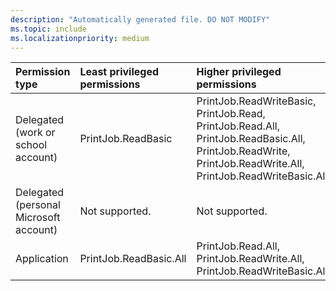 ```yaml
---
description: "Automatically generated file. DO NOT MODIFY"
ms.topic: include
ms.localizationpriority: medium
---
```


|Permission type|Least privileged permissions|Higher privileged permissions|
|:---|:---|:---|
|Delegated (work or school account)|PrintJob.ReadBasic|PrintJob.ReadWriteBasic, PrintJob.Read, PrintJob.Read.All, PrintJob.ReadBasic.All, PrintJob.ReadWrite, PrintJob.ReadWrite.All, PrintJob.ReadWriteBasic.All|
|Delegated (personal Microsoft account)|Not supported.|Not supported.|
|Application|PrintJob.ReadBasic.All|PrintJob.Read.All, PrintJob.ReadWrite.All, PrintJob.ReadWriteBasic.All|

